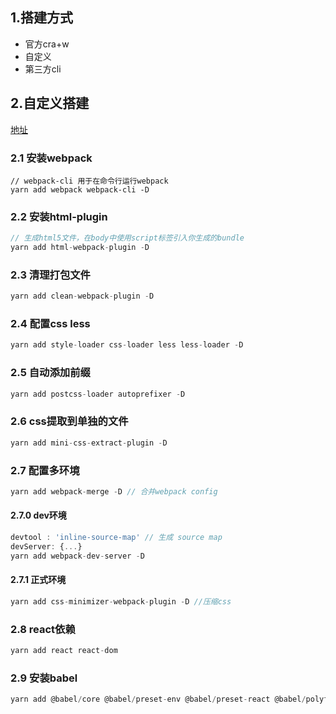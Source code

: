 ## 1.搭建方式

- 官方cra+w
- 自定义
- 第三方cli

## 2.自定义搭建
[地址](https://github.com/LittleTangJF/react-webpack-custom)
### 2.1 安装webpack

```JS
// webpack-cli 用于在命令行运行webpack
yarn add webpack webpack-cli -D
```

### 2.2 安装html-plugin

```js
// 生成html5文件，在body中使用script标签引入你生成的bundle
yarn add html-webpack-plugin -D
```
### 2.3 清理打包文件
```js
yarn add clean-webpack-plugin -D
```

### 2.4 配置css less

```js
yarn add style-loader css-loader less less-loader -D
```

### 2.5 自动添加前缀

```js
yarn add postcss-loader autoprefixer -D
```

### 2.6 css提取到单独的文件

```js
yarn add mini-css-extract-plugin -D

```

### 2.7 配置多环境
```js
yarn add webpack-merge -D // 合并webpack config
```

#### 2.7.0 dev环境

```js
devtool : 'inline-source-map' // 生成 source map
devServer: {...}
yarn add webpack-dev-server -D
```

#### 2.7.1 正式环境

```js
yarn add css-minimizer-webpack-plugin -D //压缩css
```

### 2.8 react依赖

```js
yarn add react react-dom
```

### 2.9 安装babel

```js
yarn add @babel/core @babel/preset-env @babel/preset-react @babel/polyfill babel-loader -D
```
